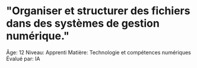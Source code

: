 # "Organiser et structurer des fichiers dans des systèmes de gestion numérique."

Âge: 12
Niveau: Apprenti
Matière: Technologie et compétences numériques
Évalué par: IA